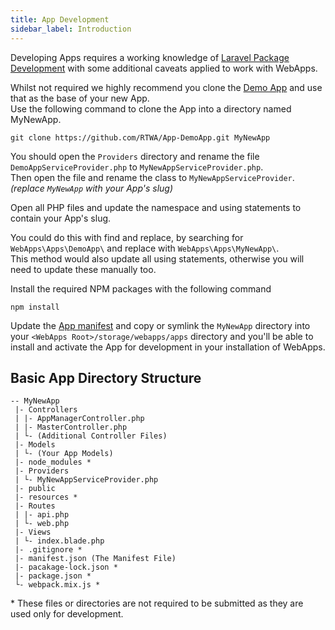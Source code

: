 ```yaml
---
title: App Development
sidebar_label: Introduction
---
```


Developing Apps requires a working knowledge of [Laravel Package Development](https://laravel.com/docs/8.x/packages) with some additional caveats applied to work with WebApps.

Whilst not required we highly recommend you clone the [Demo App](https://github.com/RTWA/App-DemoApp) and use that as the base of your new App.<br />
Use the following command to clone the App into a directory named MyNewApp.
```
git clone https://github.com/RTWA/App-DemoApp.git MyNewApp
```

You should open the `Providers` directory and rename the file `DemoAppServiceProvider.php` to `MyNewAppServiceProvider.php`.<br />
Then open the file and rename the class to `MyNewAppServiceProvider`.<br />
_(replace `MyNewApp` with your App's slug)_

Open all PHP files and update the namespace and using statements to contain your App's slug.

You could do this with find and replace, by searching for `WebApps\Apps\DemoApp\` and replace with `WebApps\Apps\MyNewApp\`.<br />
This method would also update all using statements, otherwise you will need to update these manually too.

Install the required NPM packages with the following command
```
npm install
```

Update the [App manifest](manifest-file) and copy or symlink the `MyNewApp` directory into your `<WebApps Root>/storage/webapps/apps` directory and you'll be able to install and activate the App for development in your installation of WebApps.

## Basic App Directory Structure

```
-- MyNewApp
 |- Controllers
 | |- AppManagerController.php
 | |- MasterController.php
 | └- (Additional Controller Files)
 |- Models
 | └- (Your App Models)
 |- node_modules *
 |- Providers
 | └- MyNewAppServiceProvider.php
 |- public
 |- resources *
 |- Routes
 | |- api.php
 | └- web.php
 |- Views
 | └- index.blade.php
 |- .gitignore *
 |- manifest.json (The Manifest File)
 |- pacakage-lock.json *
 |- package.json *
 └- webpack.mix.js *
```

\* These files or directories are not required to be submitted as they are used only for development.